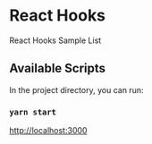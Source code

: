 # React Hooks

React Hooks Sample List

## Available Scripts

In the project directory, you can run:

### `yarn start`

[http://localhost:3000](http://localhost:3000)
